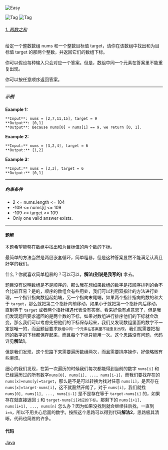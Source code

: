 ![Easy](https://img.shields.io/badge/Difficulty-Easy-01af9b)

![Tag](https://img.shields.io/badge/Tag-数组-1d7dfa)
![Tag](https://img.shields.io/badge/Tag-Hash表-1d7dfa)

###### [1. 两数之和](https://leetcode-cn.com/problems/two-sum/)

给定一个整数数组 nums 和一个整数目标值 target，请你在该数组中找出和为目标值 target 的那两个整数，并返回它们的数组下标。

你可以假设每种输入只会对应一个答案。但是，数组中同一个元素在答案里不能重复出现。

你可以按任意顺序返回答案。

---
##### 示例

**Example 1:**
```
**Input**: nums = [2,7,11,15], target = 9
**Output**: [0,1]
**Output**: Because nums[0] + nums[1] == 9, we return [0, 1].
```
**Example 2:**
```
**Input:** nums = [3,2,4], target = 6
**Output:** [1,2]
```
**Example 3:**
```
**Input:** nums = [3,3], target = 6
**Output:** [0,1]
```

---
##### 约束条件

- 2 <= nums.length <= 104
- -109 <= nums[i] <= 109
- -109 <= target <= 109
- Only one valid answer exists.

---
#### 题解

本题希望能够在数组中找出和为目标值的两个数的下标。

最简单的方法当然是两层嵌套循环，简单粗暴，但是这种答案显然不能满足认真且好学的我们。

什么？你就喜欢简单粗暴的？可以可以，**解法(别说是我写的)** 拿去。

题目没有说明数组是不是顺序的，那么我在想如果数组的数字是按顺序排列的会不会比较容易？是的，顺序的数组会有些用处，我们可以利用双指针的方法进行处理，一个指针指向数组起始端，另一个指向末尾端，如果两个指针指向的数的和大于 `target`，那么就把第二个指针向前移动，如果小于就把第一个指针向后移动，直到等于 `target` 或者两个指针相遇代表没有答案。看来好像有点意思了，但是我们发现题目要求返回的是两个数的下标，如果对数组进行排序他们的下标就会改变，那么我们可以考虑先把他们的下标保存起来，我们又发现数组里面的数字不一定是唯一的，而且题目要求`数组中同一个元素在答案里不能重复出现`，我们就需要把相同的数字的下标都保存起来，而且每个下标只能用一次。这个思路没有问题，代码详见**解法1**。

但是我们发现，这个思路下来需要遍历数组两次，而且需要排序操作，好像略微有些麻烦。

细心的我们发现，在第一次遍历的时候我们每次都能得到当前的数字 `nums[i]` 和已经遍历过的所有数字`nums[0], nums[1], ..., nums[i-1]`，而我们要找存在的 `nums[x]+nums[y]=target`，那么是不是可以转换为找对任意 `nums[i]`，是否存在 `nums[x]=target-nums[i]`，这不就豁然开朗了，对于 `nums[i]`，我们就找 `nums[0], nums[1], ..., nums[i-1]` 是不是存在等于 `target-nums[i]` 的，如果存在就直接返回 `i` 和 `target-nums[i]对应的下标`。那剩下的 `nums[i+1], nums[i+1], ..., nums[n]` 怎么办？因为如果没找到就会继续往后找，一直到 `i=n`，所以不用关心后面的数字。按照这个思路可以得到代码**解法2**，思路极其清晰，代码也简练的许多。

#### 代码
[Java](../Algorithms/Q0001_TwoSum.java)